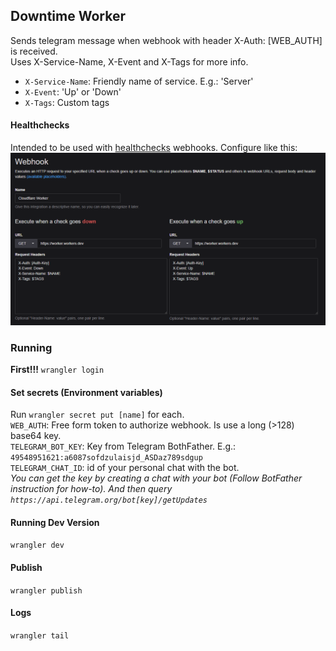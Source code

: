 ## Downtime Worker

Sends telegram message when webhook with header X-Auth: [WEB_AUTH] is received.  
Uses X-Service-Name, X-Event and X-Tags for more info.  
- `X-Service-Name`: Friendly name of service. E.g.: 'Server'  
- `X-Event`: 'Up' or 'Down'  
- `X-Tags`: Custom tags  

#### Healthchecks
Intended to be used with [healthchecks](https://github.com/healthchecks/healthchecks) webhooks. Configure like this:
![webhook config](misc/healthchecks-webhook.png)

### Running
**First!!!** `wrangler login`

#### Set secrets (Environment variables)
Run `wrangler secret put [name]` for each.  
`WEB_AUTH`: Free form token to authorize webhook. Is use a long (>128) base64 key.  
`TELEGRAM_BOT_KEY`: Key from Telegram BothFather. E.g.: `49548951621:a6087sofdzulaisjd_ASDaz789sdgup`  
`TELEGRAM_CHAT_ID`: id of your personal chat with the bot.  
_You can get the key by creating a chat with your bot (Follow BotFather instruction for how-to).
And then query `https://api.telegram.org/bot[key]/getUpdates`_

#### Running Dev Version
`wrangler dev`

#### Publish
`wrangler publish`

#### Logs
`wrangler tail`